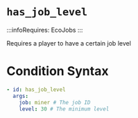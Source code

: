 # `has_job_level`
:::infoRequires:
EcoJobs
:::

Requires a player to have a certain job level
# Condition Syntax
```yaml
- id: has_job_level
  args:
    job: miner # The job ID
    level: 30 # The minimum level
```
